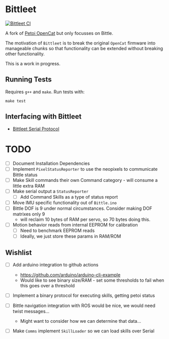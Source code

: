 # Bittleet
[![Bittleet CI](https://github.com/leetnz/Bittleet/actions/workflows/c-cpp.yml/badge.svg)](https://github.com/leetnz/Bittleet/actions/workflows/c-cpp.yml)

A fork of [Petoi OpenCat](https://github.com/PetoiCamp/OpenCat) but only focusses on Bittle.

The motivation of `Bittleet` is to break the original `OpenCat` firmware into manageable chunks so that functionality can be extended without breaking other functionality.

This is a work in progress.

## Running Tests

Requires `g++` and `make`. Run tests with:

```
make test
```

## Interfacing with Bittleet

* [Bittleet Serial Protocol](https://github.com/leetnz/Bittleet/wiki/Bittleet-Communication-Protocol)


# TODO

- [ ] Document Installation Dependencies
- [ ] Implement `PixelStatusReporter` to use the neopixels to communicate Bittle status 
- [ ] Make Skill commands their own Command category - will consume a little extra RAM
- [ ] Make serial output a `StatusReporter`
    - [ ] Add Command Skills as a type of status report
- [ ] Move IMU specific functionality out of `Bittle.ino`
- [ ] Bittle DOF is 9 under normal circumstances. Consider making DOF matrixes only 9 
    - will reclaim 10 bytes of RAM per servo, so 70 bytes doing this.
- [ ] Motion behavior reads from internal EEPROM for calibration
    - [ ] Need to benchmark EEPROM reads
    - [ ] Ideally, we just store these params in RAM/ROM

## Wishlist
- [ ] Add arduino integration to github actions
    - https://github.com/arduino/arduino-cli-example
    - Would like to see binary size/RAM - set some thresholds to fail when this goes over a threshold
- [ ] Implement a binary protocol for executing skills, getting petoi status
- [ ] Bittle navigation integration with ROS would be nice, we would need twist messages... 
    - Might want to consider how we can determine that data...
- [ ] Make `Comms` implement `SkillLoader` so we can load skills over Serial


